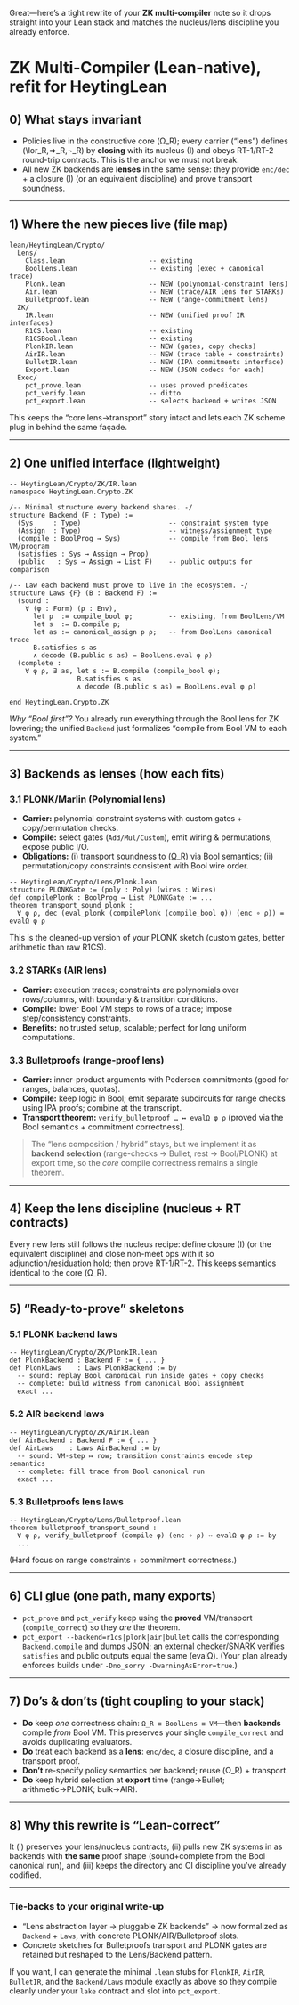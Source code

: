 Great—here’s a tight rewrite of your **ZK multi-compiler** note so it drops straight into your Lean stack and matches the nucleus/lens discipline you already enforce.

# ZK Multi-Compiler (Lean-native), refit for **HeytingLean**

## 0) What stays invariant

* Policies live in the constructive core (Ω_R); every carrier (“lens”) defines (\lor_R,⇒_R,¬_R) by **closing** with its nucleus (I) and obeys RT-1/RT-2 round-trip contracts. This is the anchor we must not break.  
* All new ZK backends are **lenses** in the same sense: they provide `enc/dec` + a closure (I) (or an equivalent discipline) and prove transport soundness. 

---

## 1) Where the new pieces live (file map)

```
lean/HeytingLean/Crypto/
  Lens/
    Class.lean                     -- existing
    BoolLens.lean                  -- existing (exec + canonical trace)
    Plonk.lean                     -- NEW (polynomial-constraint lens)
    Air.lean                       -- NEW (trace/AIR lens for STARKs)
    Bulletproof.lean               -- NEW (range-commitment lens)
  ZK/
    IR.lean                        -- NEW (unified proof IR interfaces)
    R1CS.lean                      -- existing
    R1CSBool.lean                  -- existing
    PlonkIR.lean                   -- NEW (gates, copy checks)
    AirIR.lean                     -- NEW (trace table + constraints)
    BulletIR.lean                  -- NEW (IPA commitments interface)
    Export.lean                    -- NEW (JSON codecs for each)
  Exec/
    pct_prove.lean                 -- uses proved predicates
    pct_verify.lean                -- ditto
    pct_export.lean                -- selects backend + writes JSON
```

This keeps the “core lens→transport” story intact and lets each ZK scheme plug in behind the same façade. 

---

## 2) One unified interface (lightweight)

```lean
-- HeytingLean/Crypto/ZK/IR.lean
namespace HeytingLean.Crypto.ZK

/-- Minimal structure every backend shares. -/
structure Backend (F : Type) :=
  (Sys     : Type)                      -- constraint system type
  (Assign  : Type)                      -- witness/assignment type
  (compile : BoolProg → Sys)            -- compile from Bool lens VM/program
  (satisfies : Sys → Assign → Prop)
  (public   : Sys → Assign → List F)    -- public outputs for comparison

/-- Law each backend must prove to live in the ecosystem. -/
structure Laws {F} (B : Backend F) :=
  (sound :
    ∀ (φ : Form) (ρ : Env),
      let p  := compile_bool φ;         -- existing, from BoolLens/VM
      let s  := B.compile p;
      let as := canonical_assign p ρ;   -- from BoolLens canonical trace
      B.satisfies s as
      ∧ decode (B.public s as) = BoolLens.eval φ ρ)
  (complete :
    ∀ φ ρ, ∃ as, let s := B.compile (compile_bool φ);
                 B.satisfies s as
                 ∧ decode (B.public s as) = BoolLens.eval φ ρ)

end HeytingLean.Crypto.ZK
```

*Why “Bool first”?* You already run everything through the Bool lens for ZK lowering; the unified `Backend` just formalizes “compile from Bool VM to each system.” 

---

## 3) Backends as lenses (how each fits)

### 3.1 PLONK/Marlin (Polynomial lens)

* **Carrier:** polynomial constraint systems with custom gates + copy/permutation checks.
* **Compile:** select gates (`Add/Mul/Custom`), emit wiring & permutations, expose public I/O. 
* **Obligations:** (i) transport soundness to (Ω_R) via Bool semantics; (ii) permutation/copy constraints consistent with Bool wire order.

```lean
-- HeytingLean/Crypto/Lens/Plonk.lean
structure PLONKGate := (poly : Poly) (wires : Wires)
def compilePlonk : BoolProg → List PLONKGate := ...
theorem transport_sound_plonk :
  ∀ φ ρ, dec (eval_plonk (compilePlonk (compile_bool φ)) (enc ∘ ρ)) = evalΩ φ ρ
```

This is the cleaned-up version of your PLONK sketch (custom gates, better arithmetic than raw R1CS). 

### 3.2 STARKs (AIR lens)

* **Carrier:** execution traces; constraints are polynomials over rows/columns, with boundary & transition conditions.
* **Compile:** lower Bool VM steps to rows of a trace; impose step/consistency constraints. 
* **Benefits:** no trusted setup, scalable; perfect for long uniform computations. 

### 3.3 Bulletproofs (range-proof lens)

* **Carrier:** inner-product arguments with Pedersen commitments (good for ranges, balances, quotas).
* **Compile:** keep logic in Bool; emit separate subcircuits for range checks using IPA proofs; combine at the transcript.  
* **Transport theorem:** `verify_bulletproof … ↔ evalΩ φ ρ` (proved via the Bool semantics + commitment correctness). 

> The “lens composition / hybrid” stays, but we implement it as **backend selection** (range-checks → Bullet, rest → Bool/PLONK) at export time, so the *core* compile correctness remains a single theorem. 

---

## 4) Keep the lens discipline (nucleus + RT contracts)

Every new lens still follows the nucleus recipe: define closure (I) (or the equivalent discipline) and close non-meet ops with it so adjunction/residuation hold; then prove RT-1/RT-2. This keeps semantics identical to the core (Ω_R).  

---

## 5) “Ready-to-prove” skeletons

### 5.1 PLONK backend laws

```lean
-- HeytingLean/Crypto/ZK/PlonkIR.lean
def PlonkBackend : Backend F := { ... }
def PlonkLaws    : Laws PlonkBackend := by
  -- sound: replay Bool canonical run inside gates + copy checks
  -- complete: build witness from canonical Bool assignment
  exact ...
```

### 5.2 AIR backend laws

```lean
-- HeytingLean/Crypto/ZK/AirIR.lean
def AirBackend : Backend F := { ... }
def AirLaws    : Laws AirBackend := by
  -- sound: VM-step ↦ row; transition constraints encode step semantics
  -- complete: fill trace from Bool canonical run
  exact ...
```

### 5.3 Bulletproofs lens laws

```lean
-- HeytingLean/Crypto/Lens/Bulletproof.lean
theorem bulletproof_transport_sound :
  ∀ φ ρ, verify_bulletproof (compile φ) (enc ∘ ρ) ↔ evalΩ φ ρ := by
  ...
```

(Hard focus on range constraints + commitment correctness.) 

---

## 6) CLI glue (one path, many exports)

* `pct_prove` and `pct_verify` keep using the **proved** VM/transport (`compile_correct`) so they *are* the theorem.
* `pct_export --backend=r1cs|plonk|air|bullet` calls the corresponding `Backend.compile` and dumps JSON; an external checker/SNARK verifies `satisfies` and public outputs equal the same (evalΩ). (Your plan already enforces builds under `-Dno_sorry -DwarningAsError=true`.) 

---

## 7) Do’s & don’ts (tight coupling to your stack)

* **Do** keep *one* correctness chain: `Ω_R ≡ BoolLens ≡ VM`—then **backends** compile *from* Bool VM. This preserves your single `compile_correct` and avoids duplicating evaluators. 
* **Do** treat each backend as a **lens**: `enc/dec`, a closure discipline, and a transport proof. 
* **Don’t** re-specify policy semantics per backend; reuse (Ω_R) + transport. 
* **Do** keep hybrid selection at **export** time (range→Bullet; arithmetic→PLONK; bulk→AIR). 

---

## 8) Why this rewrite is “Lean-correct”

It (i) preserves your lens/nucleus contracts, (ii) pulls new ZK systems in as backends with **the same** proof shape (sound+complete from the Bool canonical run), and (iii) keeps the directory and CI discipline you’ve already codified.  

---

### Tie-backs to your original write-up

* “Lens abstraction layer → pluggable ZK backends” → now formalized as `Backend` + `Laws`, with concrete PLONK/AIR/Bulletproof slots. 
* Concrete sketches for Bulletproofs transport and PLONK gates are retained but reshaped to the Lens/Backend pattern.  

If you want, I can generate the minimal `.lean` stubs for `PlonkIR`, `AirIR`, `BulletIR`, and the `Backend/Laws` module exactly as above so they compile cleanly under your `lake` contract and slot into `pct_export`.
